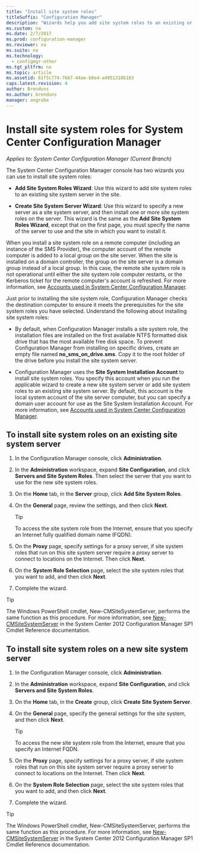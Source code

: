 ```yaml
---
title: "Install site system roles"
titleSuffix: "Configuration Manager"
description: "Wizards help you add site system roles to an existing or new site system server in the site."
ms.custom: na
ms.date: 2/7/2017
ms.prod: configuration-manager
ms.reviewer: na
ms.suite: na
ms.technology:
  - configmgr-other
ms.tgt_pltfrm: na
ms.topic: article
ms.assetid: 61f5c774-7667-44ae-b8e4-a4951318b183
caps.latest.revision: 4
author: Brenduns
ms.author: brenduns
manager: angrobe
---
```

# Install site system roles for System Center Configuration Manager

*Applies to: System Center Configuration Manager (Current Branch)*

The  System Center Configuration Manager console has two wizards you can use to install site system roles:  

-   **Add Site System Roles Wizard**: Use this wizard to add site system roles to an existing site system server in the site.  

-   **Create Site System Server Wizard**: Use this wizard to specify a new server as a site system server, and then install one or more site system roles on the server. This wizard is the same as the **Add Site System Roles Wizard**, except that on the first page, you must specify the name of the server to use and the site in which you want to install it.  

When you install a site system role on a remote computer (including an instance of the SMS Provider), the computer account of the remote computer is added to a local group on the site server. When the site is installed on a domain controller, the group on the site server is a domain group instead of a local group. In this case, the remote site system role is not operational until either the site system role computer restarts, or the Kerberos ticket for the remote computer's account is refreshed. For more information, see [Accounts used in System Center Configuration Manager](../../../../core/plan-design/hierarchy/accounts.md).  

Just prior to installing the site system role, Configuration Manager checks the destination computer to ensure it meets the prerequisites for the site system roles you have selected. Understand the following about installing site system roles:  

-   By default, when Configuration Manager installs a site system role, the installation files are installed on the first available NTFS formatted disk drive that has the most available free disk space. To prevent Configuration Manager from installing on specific drives, create an empty file named **no_sms_on_drive.sms**. Copy it to the root folder of the drive before you install the site system server.  

-   Configuration Manager uses the **Site System Installation Account** to install site system roles. You specify this account when you run the applicable wizard to create a new site system server or add site system roles to an existing site system server. By default, this account is the local system account of the site server computer, but you can specify a domain user account for use as the Site System Installation Account. For more information, see [Accounts used in System Center Configuration Manager](../../../../core/plan-design/hierarchy/accounts.md).  

##  <a name="bkmk_Install"></a> To install site system roles on an existing site system server  

1.  In the Configuration Manager console, click **Administration**.  

2.  In the **Administration** workspace, expand **Site Configuration**, and click **Servers and Site System Roles**. Then select the server that you want to use for the new site system roles.  

3.  On the **Home** tab, in the **Server** group, click **Add Site System Roles**.  

4.  On the **General** page, review the settings, and then click **Next**.  

    > [!TIP]  
    >  To access the site system role from the Internet, ensure that you specify an Internet fully qualified domain name (FQDN).  

5.  On the **Proxy** page, specify settings for a proxy server, if site system roles that run on this site system server require a proxy server to connect to locations on the Internet. Then click **Next**.  

6.  On the **System Role Selection** page, select the site system roles that you want to add, and then click **Next**.  

7.  Complete the wizard.  

> [!TIP]  
>  The Windows PowerShell cmdlet, New-CMSiteSystemServer, performs the same function as this procedure. For more information, see [New-CMSiteSystemServer](http://go.microsoft.com/fwlink/p/?LinkID=271414) in the System Center 2012 Configuration Manager SP1 Cmdlet Reference documentation.  

## To install site system roles on a new site system server  

1.  In the Configuration Manager console, click **Administration**.  

2.  In the **Administration** workspace, expand **Site Configuration**, and click **Servers and Site System Roles**.  

3.  On the **Home** tab, in the **Create** group, click **Create Site System Server**.  

4.  On the **General** page, specify the general settings for the site system, and then click **Next**.  

    > [!TIP]  
    >  To access the new site system role from the Internet, ensure that you specify an Internet FQDN.  

5.  On the **Proxy** page, specify settings for a proxy server, if site system roles that run on this site system server require a proxy server to connect to locations on the Internet. Then click **Next**.  

6.  On the **System Role Selection** page, select the site system roles that you want to add, and then click **Next**.  

7.  Complete the wizard.  

> [!TIP]  
>  The Windows PowerShell cmdlet, New-CMSiteSystemServer, performs the same function as this procedure. For more information, see [New-CMSiteSystemServer](http://go.microsoft.com/fwlink/p/?LinkID=271414) in the System Center 2012 Configuration Manager SP1 Cmdlet Reference documentation.  

